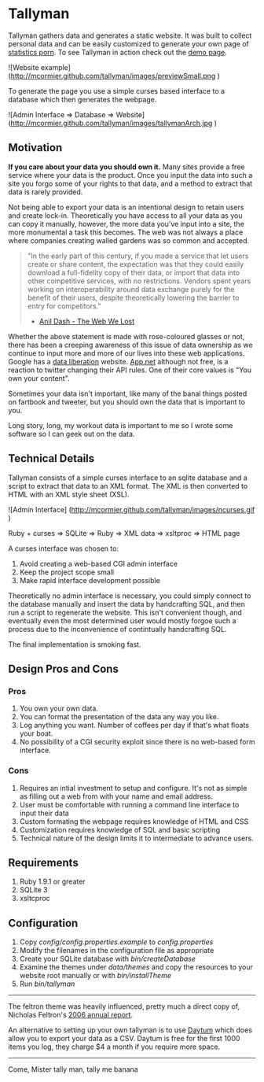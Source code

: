 
# Tallyman #

Tallyman gathers data and generates a static website. It was built to collect personal data and can be easily customized to generate your own page of [statistics porn](http://chartporn.org). To see Tallyman in action check out the [demo page](http://mcormier.github.com/tallyman/).

![Website example] (http://mcormier.github.com/tallyman/images/previewSmall.png )

To generate the page you use a simple curses based interface to a database which then generates the webpage.

![Admin Interface => Database => Website] (http://mcormier.github.com/tallyman/images/tallymanArch.jpg )

## Motivation ##

**If you care about your data you should own it.** Many sites provide a free service where your data is the product.  Once you input the data into such a site you forgo some of your rights to that data, and a method to extract that data is rarely provided.

Not being able to export your data is an intentional design to retain users and create lock-in. Theoretically you have access to all your data as you can copy it manually, however, the more data you've input into a site, the more monumental a task this becomes. The web was not always a place where companies creating walled gardens was so common and accepted.

> "In the early part of this century, if you made a service that let users create or share content, the expectation was that they could easily download a full-fidelity copy of their data, or import that data into other competitive services, with no restrictions. Vendors spent years working on interoperability around data exchange purely for the benefit of their users, despite theoretically lowering the barrier to entry for competitors."
> - [Anil Dash - The Web We Lost](http://dashes.com/anil/2012/12/the-web-we-lost.html)

Whether the above statement is made with rose-coloured glasses or not, there has been a creeping awareness of this issue of data ownership as we continue to input more and more of our lives into these web applications.  Google has a [data liberation](http://www.dataliberation.org/) website.  [App.net](https://join.app.net/) although not free, is a reaction to twitter changing their API rules.  One of their core values is "You own your content". 

Sometimes your data isn't important, like many of the banal things posted on fartbook and tweeter, but you should own the data that is important to you.

Long story, long, my workout data is important to me so I wrote some software so I can geek out on the data. 

## Technical Details ##

Tallyman consists of a simple curses interface to an sqlite database and a script to extract that data to an XML format.  The XML is then converted to HTML with an XML style sheet (XSL).

![Admin Interface] (http://mcormier.github.com/tallyman/images/ncurses.gif )

Ruby + curses => SQLite => Ruby => XML data => xsltproc => HTML page


A curses interface was chosen to: 

1. Avoid creating a web-based CGI admin interface 
2. Keep the project scope small
3. Make rapid interface development possible

Theoretically no admin interface is necessary, you could simply connect to the database manually and insert the data by handcrafting SQL, and then run a script to regenerate the website. This isn't convenient though, and eventually even the most determined user would mostly forgoe such a process due to the inconvenience of contintually handcrafting SQL.

The final implementation is smoking fast.



## Design Pros and Cons ##

### Pros ###
1. You own your own data.
2. You can format the presentation of the data any way you like.
3. Log anything you want. Number of coffees per day if that's what floats your boat.
4. No possibility of a CGI security exploit since there is no web-based form interface.


### Cons ###
1. Requires an intial investment to setup and configure.  It's not as simple as filling out a web from with your name and email address.
2. User must be comfortable with running a command line interface to input their data
3. Custom formating the webpage requires knowledge of HTML and CSS
4. Customization requires knowledge of SQL and basic scripting
5. Technical nature of the design limits it to intermediate to advance users.

## Requirements ##
1. Ruby 1.9.1 or greater
2. SQLite 3
3. xsltcproc


## Configuration ##
1. Copy *config/config.properties.example* to *config.properties*
2. Modify the filenames in the configuration file as appropriate
3. Create your SQLite database with *bin/createDatabase*
4. Examine the themes under *data/themes* and copy the resources to your website root manually or with *bin/installTheme* 
5. Run *bin/tallyman* 


--------------------------------------------------------------------
The feltron theme was heavily influenced, pretty much a direct copy of, Nicholas Feltron's [2006 annual report](http://feltron.com/ar06_01.html).

An alternative to setting up your own tallyman is to use [Daytum](http://daytum.com/) which does allow you to export your data as a CSV.  Daytum is free for the first 1000 items you log, they charge $4 a month if you require more space.


--------------------------------------------------------------------
Come, Mister tally man, tally me banana

